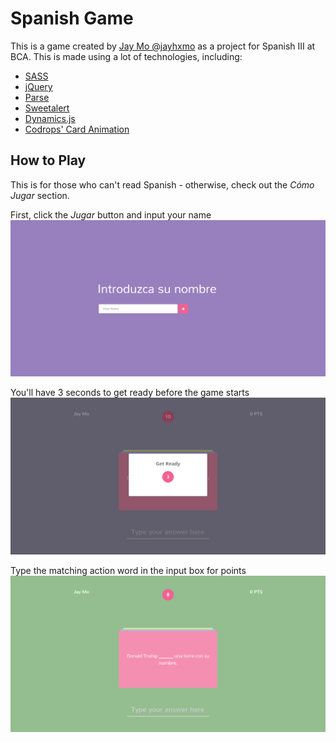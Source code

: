 # Spanish Game
This is a game created by [Jay Mo @jayhxmo](https://github.com/jayhxmo) as a project for Spanish III at BCA.
This is made using a lot of technologies, including:
* [SASS](http://sass-lang.com)
* [jQuery](http://jquery.com)
* [Parse](http://parse.com)
* [Sweetalert](http://t4t5.github.io/sweetalert/)
* [Dynamics.js](http://dynamicsjs.com)
* [Codrops' Card Animation](http://tympanus.net/codrops/2015/10/28/effects-ideas-for-card-stacks/)

## How to Play
This is for those who can't read Spanish - otherwise, check out the _Cómo Jugar_ section.

First, click the _Jugar_ button and input your name
![Enter your name](images/instruction-name.png)

You'll have 3 seconds to get ready before the game starts
![Get ready](images/instruction-ready.png)

Type the matching action word in the input box for points
![Game](images/instruction-game.png)